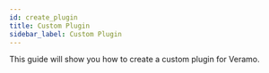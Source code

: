 ```yaml
---
id: create_plugin
title: Custom Plugin
sidebar_label: Custom Plugin
---
```


This guide will show you how to create a custom plugin for Veramo.
